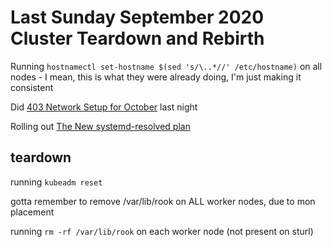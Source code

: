 # Last Sunday September 2020 Cluster Teardown and Rebirth

Running `hostnamectl set-hostname $(sed 's/\..*//' /etc/hostname)` on all nodes - I mean, this is what they were already doing, I'm just making it consistent

Did [403 Network Setup for October](67349126-64cb-45d9-82c9-39e2c027a232.md) last night

Rolling out [The New systemd-resolved plan](0a31453b-10db-4867-b108-1cc794f479ff.md)

## teardown

running `kubeadm reset`

gotta remember to remove /var/lib/rook on ALL worker nodes, due to mon placement

running `rm -rf /var/lib/rook` on each worker node (not present on sturl)
